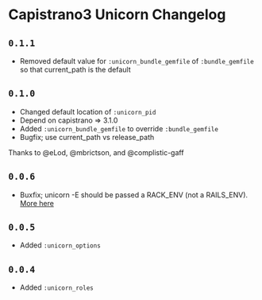# Capistrano3 Unicorn Changelog

## `0.1.1`

- Removed default value for `:unicorn_bundle_gemfile` of `:bundle_gemfile` so that current_path is the default

## `0.1.0`

- Changed default location of `:unicorn_pid`
- Depend on capistrano => 3.1.0
- Added `:unicorn_bundle_gemfile` to override `:bundle_gemfile`
- Bugfix; use current_path vs release_path

Thanks to @eLod, @mbrictson, and @complistic-gaff

## `0.0.6`

- Buxfix; unicorn -E should be passed a RACK_ENV (not a RAILS_ENV). [More here](http://www.hezmatt.org/~mpalmer/blog/2013/10/13/rack_env-its-not-for-you)

## `0.0.5`

- Added `:unicorn_options`

## `0.0.4`

- Added `:unicorn_roles`
